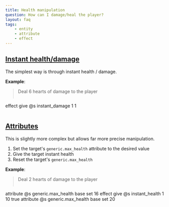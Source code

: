 ```yaml
---
title: Health manipulation
question: How can I damage/heal the player?
layout: faq
tags:
    - entity
    - attribute
    - effect
---
```


## [Instant health/damage](#instant)
The simplest way is through instant health / damage.

**Example**:
> Deal 6 hearts of damage to the player
>
> ```
effect give @s instant_damage 1 1
> ```

## [Attributes](#attributes)
This is slightly more complex but allows far more precise manipulation.

1. Set the target's `generic.max_health` attribute to the desired value
2. Give the target instant health
3. Reset the target's `generic.max_health`

**Example**:
> Deal 2 hearts of damage to the player
>
> ```
attribute @s generic.max_health base set 16
effect give @s instant_health 1 10 true
attribute @s generic.max_health base set 20
> ```